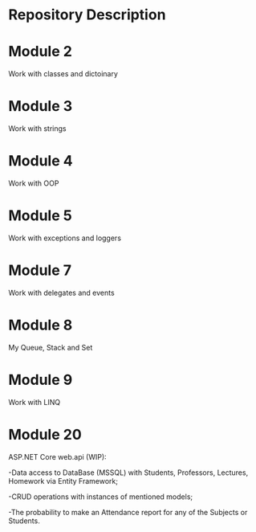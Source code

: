 # Repository Description

# Module 2
  Work with classes and dictoinary
  
# Module 3
  Work with strings
  
# Module 4
  Work with OOP
    
# Module 5
  Work with exceptions and loggers
      
# Module 7
  Work with delegates and events
        
# Module 8
  My Queue, Stack and Set
          
# Module 9
  Work with LINQ
            
# Module 20
  ASP.NET Core web.api (WIP):
  
  -Data access to DataBase (MSSQL) with Students, Professors, Lectures, Homework via Entity Framework;
  
  -CRUD operations with instances of mentioned models;
  
  -The probability to make an Attendance report for any of the Subjects or Students.
